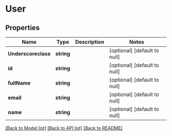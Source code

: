 # User

## Properties
Name | Type | Description | Notes
------------ | ------------- | ------------- | -------------
**Underscoreclass** | **string** |  | [optional] [default to null]
**id** | **string** |  | [optional] [default to null]
**fullName** | **string** |  | [optional] [default to null]
**email** | **string** |  | [optional] [default to null]
**name** | **string** |  | [optional] [default to null]

[[Back to Model list]](../README.md#documentation-for-models) [[Back to API list]](../README.md#documentation-for-api-endpoints) [[Back to README]](../README.md)


